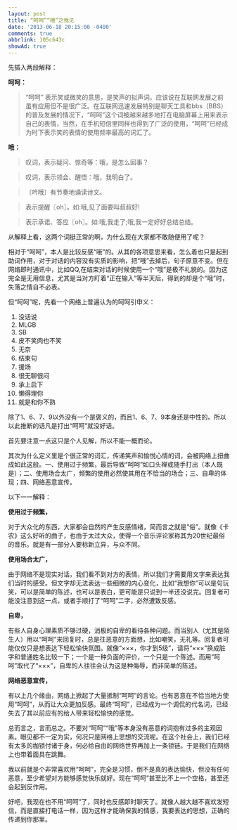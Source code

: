 ```yaml
---
layout: post
title: “呵呵”“哦”之我见
date: '2013-06-18 20:15:00 -0400'
comments: true
abbrlink: 105c643c
showAd: true
---
```

先插入两段解释：

**呵呵：**

> “呵呵” 表示笑或微笑的意思，是笑声的拟声词。应该说在互联网发展之前虽有应用但不是很广泛。在互联网迅速发展特别是聊天工具和bbs（BBS）的普及发展的情况下，“呵呵”这个词被越来越多地打在电脑屏幕上用来表示自己的表情，当然，在手机短信里同样也得到了广泛的使用，“呵呵”已经成为时下表示笑的表情的使用频率最高的词汇了。

**哦：**

> 叹词，表示疑问、惊奇等：哦，是怎么回事？

> 叹词，表示领会、醒悟：哦，我明白了。

> 〔吟哦〕有节奏地诵读诗文。

> 表示提醒〖oh〗。如:哦,见了面要叫叔叔好!

> 表示承诺、答应〖oh〗。如:哦,我走了;哦,我一定好好总结总结。


从解释上看，这两个词挺正常的啊，为什么现在大家都不敢随便用了呢？

相对于“呵呵”，本人是比较反感“哦”的。从其的各项意思来看，怎么着也只是起到助词作用，对于对话的内容没有实质的影响，把“哦”去掉后，句子原意不变。但在网络即时通讯中，比如QQ,在结束对话的时候使用一个“哦”是极不礼貌的。因为这完全是无用信息，尤其是当对方盯着“正在输入”等半天后，得到的却是个“哦”时，失落之情自不必表。

但“呵呵”呢，先看一个网络上普遍认为的呵呵引申义：

1. 没话说
2. MLGB
3. SB
4. 皮不笑肉也不笑
5. 无奈
6. 结束句
7. 援场
8. 很无聊很闷
9. 承上启下
10. 懒得理你
11. 就是和你不熟

除了1、6、7、9以外没有一个是褒义的，而且1、6、7、9本身还是中性的。所以以此推断的话凡是打出“呵呵”就没好话。

首先要注意一点这只是个人见解，所以不能一概而论。

其次为什么定义里是个很正常的词汇，传递笑声和愉悦心情的词，会被网络上扭曲成如此这般。一、使用过于频繁，最后导致“呵呵”如口头禅或随手打出（本人既是）；二、使用场合太广，频繁的使用必然使其用在不恰当的场合；三、自卑的体现；四、网络恶意宣传。

以下一一解释：

**使用过于频繁，**

对于大众化的东西，大家都会自然的产生反感情绪，简而言之就是“俗”。就像《卡农》这么好听的曲子，也由于太过大众，使得一个音乐评论家称其为20世纪最俗的音乐。就是有一部分人要标新立异，与众不同。

**使用场合太广，**

由于网络不是现实对话，我们看不到对方的表情，所以我们才需要用文字来表达我们当时的感受。但文字却无法表达一些细微的内心变化，比如“我想你”可以是句玩笑，可以是简单的陈述，也可以是表白，更可能是只说到一半还没说完。回复者可能没注意到这一点，或者手顺打了“呵呵”二字，必然遭致反感。

**自卑，**

有些人自身心理素质不够过硬，消极的自卑的看待各种问题。而当别人（尤其是陌生人）用以“呵呵”来回复时，总是往恶意的方面想，比如嘲笑，无礼等。回复者可能仅仅只是想表达下轻松愉快氛围。就像“×××，你才到5级”，请将“×××”换成脏字和普通姓名比较一下；一个是一种负面的评价，一个只是一个陈述。而用“呵呵”取代了“×××”，自卑的人往往会认为这是种侮辱，而非简单的陈述。

**网络恶意宣传，**

有以上几个缘由，网络上掀起了大量抵制“呵呵”的言论。也有恶意在不恰当地方使用“呵呵”，从而让大众更加反感。最终“呵呵”，已经成为一个调侃的代名词，已经失去了其以前应有的给人带来轻松愉快的感觉。


总而言之，言而总之。不要对“呵呵”“哦”等本身没有恶意的词抱有过多的主观因素。眼见都不一定为实，何况只是网络上思想的交流呢。在这个社会上，我们已经有太多的枷锁付诸于身，何必给自由的网络世界再加上一条锁链。于是我们在网络上也带着面具在跳舞。

我以前就是个非常喜欢用“呵呵”，完全是习惯，倒不是真的表达愉快，但没有任何恶意，至少希望对方能够感觉快乐就好。现在“呵呵”甚至比不上一个空格，甚至还会起到反作用。

好吧，我现在也不用“呵呵”了，同时也反感即时聊天了。就像人越大越不喜欢发短信，而是直接打电话一样，因为这样才能确保我的情感，我要表达的思想，正确的传递到你那里。
